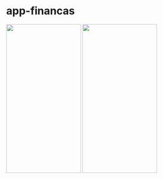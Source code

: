 # app-financas


<img src="https://github.com/oliveirascof/app-financas/blob/master/app-gestao-financeira/img/img01.jpg" width="200" height="400" style="max-width: 100%;">

<img src="https://github.com/oliveirascof/app-financas/blob/master/app-gestao-financeira/img/img02.jpg" width="200" height="400" style="max-width: 100%;">
